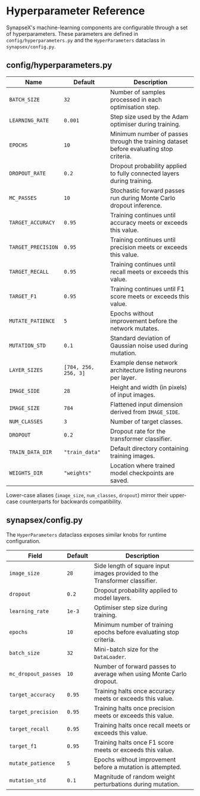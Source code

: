 # Hyperparameter Reference

SynapseX's machine-learning components are configurable through a set of hyperparameters. These parameters are defined in `config/hyperparameters.py` and the `HyperParameters` dataclass in `synapsex/config.py`.

## config/hyperparameters.py

| Name | Default | Description |
|------|---------|-------------|
| `BATCH_SIZE` | `32` | Number of samples processed in each optimisation step. |
| `LEARNING_RATE` | `0.001` | Step size used by the Adam optimiser during training. |
| `EPOCHS` | `10` | Minimum number of passes through the training dataset before evaluating stop criteria. |
| `DROPOUT_RATE` | `0.2` | Dropout probability applied to fully connected layers during training. |
| `MC_PASSES` | `10` | Stochastic forward passes run during Monte Carlo dropout inference. |
| `TARGET_ACCURACY` | `0.95` | Training continues until accuracy meets or exceeds this value. |
| `TARGET_PRECISION` | `0.95` | Training continues until precision meets or exceeds this value. |
| `TARGET_RECALL` | `0.95` | Training continues until recall meets or exceeds this value. |
| `TARGET_F1` | `0.95` | Training continues until F1 score meets or exceeds this value. |
| `MUTATE_PATIENCE` | `5` | Epochs without improvement before the network mutates. |
| `MUTATION_STD` | `0.1` | Standard deviation of Gaussian noise used during mutation. |
| `LAYER_SIZES` | `[784, 256, 256, 3]` | Example dense network architecture listing neurons per layer. |
| `IMAGE_SIDE` | `28` | Height and width (in pixels) of input images. |
| `IMAGE_SIZE` | `784` | Flattened input dimension derived from `IMAGE_SIDE`. |
| `NUM_CLASSES` | `3` | Number of target classes. |
| `DROPOUT` | `0.2` | Dropout rate for the transformer classifier. |
| `TRAIN_DATA_DIR` | `"train_data"` | Default directory containing training images. |
| `WEIGHTS_DIR` | `"weights"` | Location where trained model checkpoints are saved. |

Lower-case aliases (`image_size`, `num_classes`, `dropout`) mirror their upper-case counterparts for backwards compatibility.

## synapsex/config.py

The `HyperParameters` dataclass exposes similar knobs for runtime configuration.

| Field | Default | Description |
|-------|---------|-------------|
| `image_size` | `28` | Side length of square input images provided to the Transformer classifier. |
| `dropout` | `0.2` | Dropout probability applied to model layers. |
| `learning_rate` | `1e-3` | Optimiser step size during training. |
| `epochs` | `10` | Minimum number of training epochs before evaluating stop criteria. |
| `batch_size` | `32` | Mini-batch size for the `DataLoader`. |
| `mc_dropout_passes` | `10` | Number of forward passes to average when using Monte Carlo dropout. |
| `target_accuracy` | `0.95` | Training halts once accuracy meets or exceeds this value. |
| `target_precision` | `0.95` | Training halts once precision meets or exceeds this value. |
| `target_recall` | `0.95` | Training halts once recall meets or exceeds this value. |
| `target_f1` | `0.95` | Training halts once F1 score meets or exceeds this value. |
| `mutate_patience` | `5` | Epochs without improvement before a mutation is attempted. |
| `mutation_std` | `0.1` | Magnitude of random weight perturbations during mutation. |